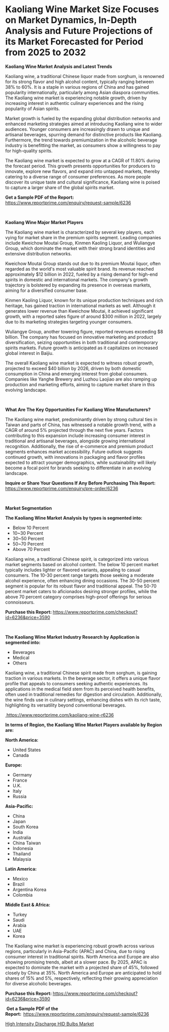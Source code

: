 <p><h1>Kaoliang Wine Market Size Focuses on Market Dynamics, In-Depth Analysis and Future Projections of its Market Forecasted for Period from 2025 to 2032</h1></p><p><strong>Kaoliang Wine Market Analysis and Latest Trends</strong></p>
<p><p>Kaoliang wine, a traditional Chinese liquor made from sorghum, is renowned for its strong flavor and high alcohol content, typically ranging between 38% to 60%. It is a staple in various regions of China and has gained popularity internationally, particularly among Asian diaspora communities. The Kaoliang wine market is experiencing notable growth, driven by increasing interest in authentic culinary experiences and the rising popularity of Asian spirits.</p><p>Market growth is fueled by the expanding global distribution networks and enhanced marketing strategies aimed at introducing Kaoliang wine to wider audiences. Younger consumers are increasingly drawn to unique and artisanal beverages, spurring demand for distinctive products like Kaoliang. Furthermore, the trend towards premiumization in the alcoholic beverage industry is benefitting the market, as consumers show a willingness to pay for high-quality spirits.</p><p>The Kaoliang wine market is expected to grow at a CAGR of 11.80% during the forecast period. This growth presents opportunities for producers to innovate, explore new flavors, and expand into untapped markets, thereby catering to a diverse range of consumer preferences. As more people discover its unique taste and cultural significance, Kaoliang wine is poised to capture a larger share of the global spirits market.</p></p>
<p><strong>Get a Sample PDF of the Report:&nbsp;</strong> <a href="https://www.reportprime.com/enquiry/request-sample/6236?utm_campaign=2723&utm_medium=2&utm_source=Github&utm_content=ia&utm_term=30032025&utm_id=kaoliang-wine">https://www.reportprime.com/enquiry/request-sample/6236</a></p>
<p>&nbsp;</p>
<p><strong>Kaoliang Wine Major Market Players</strong></p>
<p><p>The Kaoliang wine market is characterized by several key players, each vying for market share in the premium spirits segment. Leading companies include Kweichow Moutai Group, Kinmen Kaoling Liquor, and Wuliangye Group, which dominate the market with their strong brand identities and extensive distribution networks.</p><p>Kweichow Moutai Group stands out due to its premium Moutai liquor, often regarded as the world's most valuable spirit brand. Its revenue reached approximately $12 billion in 2022, fueled by a rising demand for high-end spirits in domestic and international markets. The company's growth trajectory is bolstered by expanding its presence in overseas markets, aiming for a diversified consumer base.</p><p>Kinmen Kaoling Liquor, known for its unique production techniques and rich heritage, has gained traction in international markets as well. Although it generates lower revenue than Kweichow Moutai, it achieved significant growth, with a reported sales figure of around $300 million in 2022, largely due to its marketing strategies targeting younger consumers.</p><p>Wuliangye Group, another towering figure, reported revenues exceeding $8 billion. The company has focused on innovative marketing and product diversification, seizing opportunities in both traditional and contemporary spirits markets. Future growth is anticipated as it capitalizes on increased global interest in Baijiu.</p><p>The overall Kaoliang wine market is expected to witness robust growth, projected to exceed $40 billion by 2026, driven by both domestic consumption in China and emerging interest from global consumers. Companies like Yanghe Brewery and Luzhou Laojiao are also ramping up production and marketing efforts, aiming to capture market share in this evolving landscape.</p></p>
<p>&nbsp;</p>
<p><strong>What Are The Key Opportunities For Kaoliang Wine Manufacturers?</strong></p>
<p><p>The Kaoliang wine market, predominantly driven by strong cultural ties in Taiwan and parts of China, has witnessed a notable growth trend, with a CAGR of around 5% projected through the next five years. Factors contributing to this expansion include increasing consumer interest in traditional and artisanal beverages, alongside growing international recognition. Additionally, the rise of e-commerce and premium product segments enhances market accessibility. Future outlook suggests continued growth, with innovations in packaging and flavor profiles expected to attract younger demographics, while sustainability will likely become a focal point for brands seeking to differentiate in an evolving landscape.</p></p>
<p><strong>Inquire or Share Your Questions If Any Before Purchasing This Report:</strong> <a href="https://www.reportprime.com/enquiry/pre-order/6236?utm_campaign=2723&utm_medium=2&utm_source=Github&utm_content=ia&utm_term=30032025&utm_id=kaoliang-wine">https://www.reportprime.com/enquiry/pre-order/6236</a></p>
<p>&nbsp;</p>
<p><strong>Market Segmentation</strong></p>
<p><strong>The Kaoliang Wine Market Analysis by types is segmented into:</strong></p>
<p><ul><li>Below 10 Percent</li><li>10~30 Percent</li><li>30~50 Percent</li><li>50~70 Percent</li><li>Above 70 Percent</li></ul></p>
<p><p>Kaoliang wine, a traditional Chinese spirit, is categorized into various market segments based on alcohol content. The below 10 percent market typically includes lighter or flavored variants, appealing to casual consumers. The 10-30 percent range targets those seeking a moderate alcohol experience, often enhancing dining occasions. The 30-50 percent segment is popular for its robust flavor and traditional appeal. The 50-70 percent market caters to aficionados desiring stronger profiles, while the above 70 percent category comprises high-proof offerings for serious connoisseurs.</p></p>
<p><strong>Purchase this Report:&nbsp;</strong><a href="https://www.reportprime.com/checkout?id=6236&price=3590&utm_campaign=2723&utm_medium=2&utm_source=Github&utm_content=ia&utm_term=30032025&utm_id=kaoliang-wine">https://www.reportprime.com/checkout?id=6236&price=3590</a></p>
<p>&nbsp;</p>
<p><strong>The Kaoliang Wine Market Industry Research by Application is segmented into:</strong></p>
<p><ul><li>Beverages</li><li>Medical</li><li>Others</li></ul></p>
<p><p>Kaoliang wine, a traditional Chinese spirit made from sorghum, is gaining traction in various markets. In the beverage sector, it offers a unique flavor profile that appeals to consumers seeking authentic experiences. Its applications in the medical field stem from its perceived health benefits, often used in traditional remedies for digestion and circulation. Additionally, the wine finds use in culinary settings, enhancing dishes with its rich taste, highlighting its versatility beyond conventional beverages.</p></p>
<p><a href="https://www.reportprime.com/kaoliang-wine-r6236?utm_campaign=2723&utm_medium=2&utm_source=Github&utm_content=ia&utm_term=30032025&utm_id=kaoliang-wine">&nbsp;https://www.reportprime.com/kaoliang-wine-r6236</a></p>
<p><strong>In terms of Region, the Kaoliang Wine Market Players available by Region are:</strong></p>
<p>
    <p> <strong> North America: </strong>
        <ul>
            <li>United States</li>
            <li>Canada</li>
        </ul>
        </p> 
    <p> <strong> Europe: </strong>
        <ul>
            <li>Germany</li>
            <li>France</li>
            <li>U.K.</li>
            <li>Italy</li>
            <li>Russia</li>
        </ul>
        </p> 
    <p> <strong> Asia-Pacific: </strong>
        <ul>
            <li>China</li>
            <li>Japan</li>
            <li>South Korea</li>
            <li>India</li>
            <li>Australia</li>
            <li>China Taiwan</li>
            <li>Indonesia</li>
            <li>Thailand</li>
            <li>Malaysia</li>
        </ul>
        </p> 
    <p> <strong> Latin America: </strong>
        <ul>
            <li>Mexico</li>
            <li>Brazil</li>
            <li>Argentina Korea</li>
            <li>Colombia</li>
        </ul>
        </p> 
    <p> <strong> Middle East & Africa: </strong>
        <ul>
            <li>Turkey</li>
            <li>Saudi</li>
            <li>Arabia</li>
            <li>UAE</li>
            <li>Korea</li>
        </ul>
    </p>
    </p>
<p><p>The Kaoliang wine market is experiencing robust growth across various regions, particularly in Asia-Pacific (APAC) and China, due to rising consumer interest in traditional spirits. North America and Europe are also showing promising trends, albeit at a slower pace. By 2025, APAC is expected to dominate the market with a projected share of 45%, followed closely by China at 35%. North America and Europe are anticipated to hold shares of 15% and 5%, respectively, reflecting their growing appreciation for diverse alcoholic beverages.</p></p>
<p><strong>Purchase this Report: </strong><a href="https://www.reportprime.com/checkout?id=6236&price=3590&utm_campaign=2723&utm_medium=2&utm_source=Github&utm_content=ia&utm_term=30032025&utm_id=kaoliang-wine">https://www.reportprime.com/checkout?id=6236&price=3590</a></p>
<p>&nbsp;<strong>Get a Sample PDF of the Report:&nbsp;&nbsp;</strong><a href="https://www.reportprime.com/enquiry/request-sample/6236?utm_campaign=2723&utm_medium=2&utm_source=Github&utm_content=ia&utm_term=30032025&utm_id=kaoliang-wine">https://www.reportprime.com/enquiry/request-sample/6236</a></p>
<p><strong></strong></p>
<p><p><a href="https://github.com/danikabiele541/Market-Research-Report-List-1/blob/main/high-intensity-discharge-hid-bulbs-market.md?utm_campaign=2723&utm_medium=2&utm_source=Github&utm_content=ia&utm_term=30032025&utm_id=kaoliang-wine">High Intensity Discharge HID Bulbs Market</a></p></p>